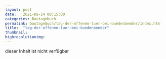 ```yaml
---
layout: post
date:   2021-08-14 08:15:00
categories: Bautagebuch
permalink: bautagebuch/tag-der-offenen-tuer-bei-buedenbender/index.html
title:  "tag-der-offenen-tuer-bei-buedenbender"
thumbnail: 
highresolutionimg: 
---
```


<div class="entry-content">

dieser Inhalt ist nicht verf&uuml;gbar

</div><!-- .entry-content -->
